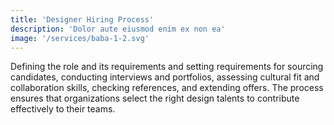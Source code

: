 ```yaml
---
title: 'Designer Hiring Process'
description: 'Dolor aute eiusmod enim ex non ea'
image: '/services/baba-1-2.svg'
---
```


Defining the role and its requirements and setting requirements for sourcing candidates, conducting interviews and portfolios, assessing cultural fit and collaboration skills, checking references, and extending offers. The process ensures that organizations select the right design talents to contribute effectively to their teams.